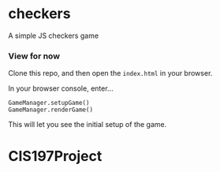 # checkers
A simple JS checkers game

### View for now
Clone this repo, and then open the `index.html` in your browser.

In your browser console, enter...

`GameManager.setupGame()`  
`GameManager.renderGame()`

This will let you see the initial setup of the game.
# CIS197Project
